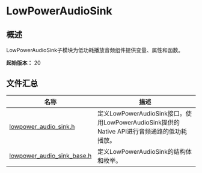 # LowPowerAudioSink

## 概述

LowPowerAudioSink子模块为低功耗播放音频组件提供变量、属性和函数。

**起始版本：** 20

## 文件汇总

| 名称 | 描述 |
| -- | -- |
| [lowpower_audio_sink.h](capi-lowpower-audio-sink-h.md) | 定义LowPowerAudioSink接口。使用LowPowerAudioSink提供的Native API进行音频通路的低功耗播放。 |
| [lowpower_audio_sink_base.h](capi-lowpower-audio-sink-base-h.md) | 定义LowPowerAudioSink的结构体和枚举。 |
